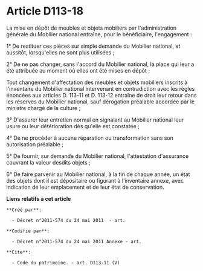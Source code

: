 # Article D113-18

La mise en dépôt de meubles et objets mobiliers par l'administration générale du Mobilier national entraîne, pour le
bénéficiaire, l'engagement : 

1° De restituer ces pièces sur simple demande du Mobilier national, et aussitôt, lorsqu'elles ne sont plus utilisées ; 

2° De ne pas changer, sans l'accord du Mobilier national, la place qui leur a été attribuée au moment où elles ont été mises
en dépôt ; 

Tout changement d'affectation des meubles et objets mobiliers inscrits à l'inventaire du Mobilier national intervenant en
contradiction avec les règles énoncées aux articles D. 113-11 et D. 113-12 entraîne de droit leur retour dans les réserves du
Mobilier national, sauf dérogation préalable accordée par le ministre chargé de la culture ; 

3° D'assurer leur entretien normal en signalant au Mobilier national leur usure ou leur détérioration dès qu'elle est
constatée ; 

4° De ne procéder à aucune réparation ou transformation sans son autorisation préalable ; 

5° De fournir, sur demande du Mobilier national, l'attestation d'assurance couvrant la valeur desdits objets ; 

6° De faire parvenir au Mobilier national, à la fin de chaque année, un état des objets dont il est dépositaire ou figurant à
l'inventaire annexe, avec indication de leur emplacement et de leur état de conservation.

**Liens relatifs à cet article**

	**Créé par**:

	  - Décret n°2011-574 du 24 mai 2011  - art.

	**Codifié par**:

	  - Décret n°2011-574 du 24 mai 2011 Annexe - art.

	**Cite**:

	  - Code du patrimoine. - art. D113-11 (V)
